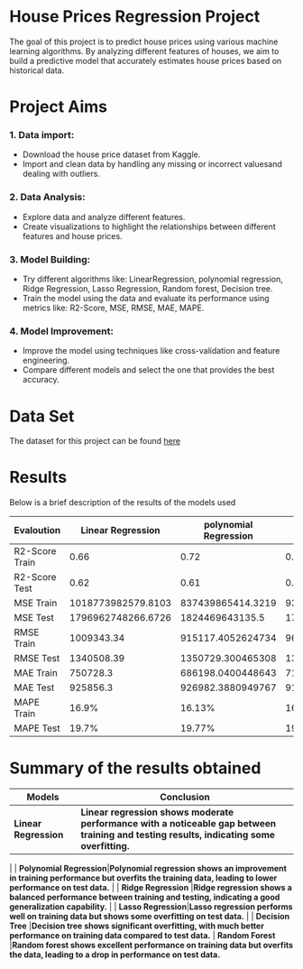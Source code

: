 # **House Prices Regression Project**
The goal of this project is to predict house prices using various machine learning algorithms. By analyzing different features of houses, we aim to build a predictive model that accurately estimates house prices based on historical data.
 # **Project Aims** 
 ### 1. Data import:
* Download the house price dataset from Kaggle.
* Import and clean data by handling any missing or incorrect values ​​and dealing with outliers.

 ### 2. Data Analysis:
* Explore data and analyze different features.
* Create visualizations to highlight the relationships between different features and house prices.

### 3. Model Building: 
* Try different algorithms like: LinearRegression, polynomial regression, Ridge Regression, Lasso Regression, Random forest, Decision tree.
* Train the model using the data and evaluate its performance using metrics like: R2-Score, MSE, RMSE, MAE, MAPE.

### 4. Model Improvement:
* Improve the model using techniques like cross-validation and feature engineering.
* Compare different models and select the one that provides the best accuracy.
 
# **Data Set** 
The dataset for this project can be found [here](https://www.kaggle.com/datasets/yasserh/housing-prices-dataset/code)

# **Results**
Below is a brief description of the results of the models used 

| Evaloution |Linear Regression | polynomial Regression | Ride Regression | Lasso Regression | Decision tree Regression | Random forest Regression |
|----------|----------|----------|----------|----------|----------|----------|
| R2-Score Train | 0.66 | 0.72 | 0.69 | 0.73 |0.73 | 0.88 |
| R2-Score Test | 0.62  | 0.61 | 0.62 | 0.60| 0.45 | 0.56 |
| MSE Train |1018773982579.8103 | 837439865414.3219 | 938352139392.1793 | 811764892530.3756 | 825392019680.1193 |341794688784.1196 | 
| MSE Test | 1796962748266.6726| 1824469643135.5| 1781266981593.312| 1900768144848.6328 |2614251031337.5366 |2081203581614.247 | 
| RMSE Train | 1009343.34 | 915117.4052624734 | 968685.7794931127 | 900979.9623356647 | 	908510.880331171 | 584632.0969499705| 
| RMSE Test | 1340508.39 |	1350729.300465308 | 1334641.143376493 |1378683.482474724| 1616864.5680258865|1442637.7166892064|
| MAE Train | 750728.3 | 686198.0400448643 | 717743.1156300461 | 669618.7713911007 | 688614.147712783 |437748.0301181934 |
| MAE Test | 	925856.3 | 	926982.3880949767 | 918681.7804304013 | 919306.2401518777 | 1066740.1631991663 | 972232.389903801 |
| MAPE Train | 	16.9% | 16.13%|16.55% | 15.53% |16.29% | 10.25%| 
| MAPE Test | 19.7% | 19.77% | 19.51% | 18.90%| 22.13%| 20.70%|

# **Summary of the results obtained**

Models  | Conclusion
-------------------|------------------
**Linear Regression**|**Linear regression shows moderate performance with a noticeable gap between training and testing results, indicating some overfitting.**
|
|
**Polynomial Regression**|**Polynomial regression shows an improvement in training performance but overfits the training data, leading to lower performance on test data.**
|
|
**Ridge Regression** |**Ridge regression shows a balanced performance between training and testing, indicating a good generalization capability.**
|
|
**Lasso Regression**|**Lasso regression performs well on training data but shows some overfitting on test data.**
|
|
**Decision Tree** |**Decision tree shows significant overfitting, with much better performance on training data compared to test data.**
|
**Random Forest** |**Random forest shows excellent performance on training data but overfits the data, leading to a drop in performance on test data.**

 
